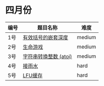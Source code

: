 # 四月份

**编号**|**题目名称**|**难度**
--------|------------|-------
1号|[有效括号的嵌套深度](./第1题%201111.%20有效括号的嵌套深度)|medium
2号|[生命游戏](./第2题%20289.%20生命游戏)|medium
3号|[字符串转换整数 (atoi)](./第3题%208.%20字符串转换整数%20(atoi))|medium
4号|[接雨水](./第4题%2042.%20接雨水)|hard
5号|[LFU缓存](./第5题%20460.%20LFU缓存)|hard
